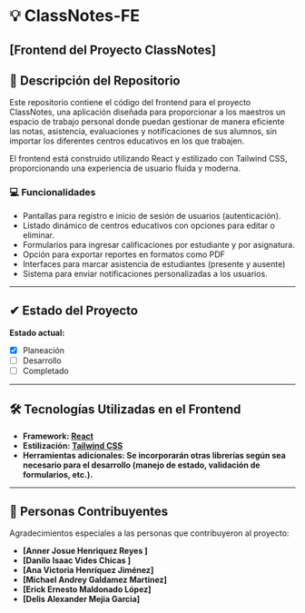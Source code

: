 # 💡 ClassNotes-FE 
**[Frontend del Proyecto ClassNotes]**  
---  

## 📖 Descripción del Repositorio
Este repositorio contiene el código del frontend para el proyecto ClassNotes, una aplicación diseñada para proporcionar a los maestros un espacio de trabajo personal donde puedan gestionar de manera eficiente las notas, asistencia, evaluaciones y notificaciones de sus alumnos, sin importar los diferentes centros educativos en los que trabajen.

El frontend está construido utilizando React y estilizado con Tailwind CSS, proporcionando una experiencia de usuario fluida y moderna.

### 💻 Funcionalidades
 - Pantallas para registro e inicio de sesión de usuarios (autenticación).
 - Listado dinámico de centros educativos con opciones para editar o eliminar.
 - Formularios para ingresar calificaciones por estudiante y por asignatura.
 - Opción para exportar reportes en formatos como PDF
 - Interfaces para marcar asistencia de estudiantes (presente y ausente)
 - Sistema para enviar notificaciones personalizadas a los usuarios.
---  

## ✔ Estado del Proyecto  
**Estado actual:**  
- [X] Planeación  
- [ ] Desarrollo  
- [ ] Completado  

---  

## 🛠️ Tecnologías Utilizadas en el Frontend 
- **Framework: [React](#https://upload.wikimedia.org/wikipedia/commons/thumb/4/47/React.svg/1200px-React.svg.png)**
- **Estilización: [Tailwind CSS](#https://w7.pngwing.com/pngs/293/485/png-transparent-tailwind-css-hd-logo.png)**
- **Herramientas adicionales: Se incorporarán otras librerías según sea necesario para el desarrollo (manejo de estado, validación de formularios, etc.).**
---  

## 🤝 Personas Contribuyentes  
Agradecimientos especiales a las personas que contribuyeron al proyecto:  

- **[Anner Josue Henriquez Reyes ]**  
- **[Danilo Isaac Vides Chicas ]**
- **[Ana Victoria Henríquez Jiménez]**  
- **[Michael Andrey Galdamez Martinez]**  
- **[Erick Ernesto Maldonado López]**  
- **[Delis Alexander Mejia Garcia]**  

